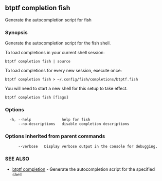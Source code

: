 ## btptf completion fish

Generate the autocompletion script for fish

### Synopsis

Generate the autocompletion script for the fish shell.

To load completions in your current shell session:

	btptf completion fish | source

To load completions for every new session, execute once:

	btptf completion fish > ~/.config/fish/completions/btptf.fish

You will need to start a new shell for this setup to take effect.


```
btptf completion fish [flags]
```

### Options

```
  -h, --help              help for fish
      --no-descriptions   disable completion descriptions
```

### Options inherited from parent commands

```
      --verbose   Display verbose output in the console for debugging.
```

### SEE ALSO

* [btptf completion](btptf_completion.md)	 - Generate the autocompletion script for the specified shell

